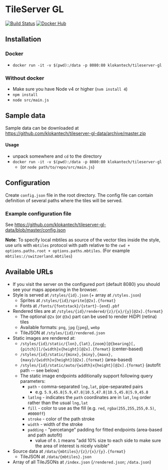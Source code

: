 # TileServer GL
[![Build Status](https://travis-ci.org/klokantech/tileserver-gl.svg?branch=master)](https://travis-ci.org/klokantech/tileserver-gl)
[![Docker Hub](https://img.shields.io/badge/docker-hub-blue.svg)](https://hub.docker.com/r/klokantech/tileserver-gl/)


## Installation

### Docker
 - `docker run -it -v $(pwd):/data -p 8080:80 klokantech/tileserver-gl`

### Without docker
 - Make sure you have Node v4 or higher (`nvm install 4`)
 - `npm install`
 - `node src/main.js`

## Sample data
Sample data can be downloaded at https://github.com/klokantech/tileserver-gl-data/archive/master.zip

#### Usage
- unpack somewhere and `cd` to the directory
- `docker run -it -v $(pwd):/data -p 8080:80 klokantech/tileserver-gl`
  - (or `node path/to/repo/src/main.js`)

## Configuration

Create `config.json` file in the root directory.
The config file can contain definition of several paths where the tiles will be served.

### Example configuration file
See https://github.com/klokantech/tileserver-gl-data/blob/master/config.json

**Note**: To specify local mbtiles as source of the vector tiles inside the style, use urls with `mbtiles` protocol with path relative to the `cwd + options.paths.root + options.paths.mbtiles`. (For example `mbtiles://switzerland.mbtiles`)

## Available URLs

- If you visit the server on the configured port (default 8080) you should see your maps appearing in the browser.
- Style is served at `/styles/{id}.json` (+ array at `/styles.json`)
  - Sprites at `/styles/{id}/sprite[@2x].{format}`
  - Fonts at `/fonts/{fontstack}/{start}-{end}.pbf`
- Rendered tiles are at `/styles/{id}/rendered/{z}/{x}/{y}[@2x].{format}`
  - The optional `@2x` (or `@3x`) part can be used to render HiDPI (retina) tiles
  - Available formats: `png`, `jpg` (`jpeg`), `webp`
  - TileJSON at `/styles/{id}/rendered.json`
- Static images are rendered at:
  - `/styles/{id}/static/{lon},{lat},{zoom}[@{bearing}[,{pitch}]]/{width}x{height}[@2x].{format}` (center-based)
  - `/styles/{id}/static/{minx},{miny},{maxx},{maxy}/{width}x{height}[@2x].{format}` (area-based)
  - `/styles/{id}/static/auto/{width}x{height}[@2x].{format}` (autofit path -- see below)
  - The static image endpoints additionally support following query parameters:
    - `path` - comma-separated `lng,lat`, pipe-separated pairs
      - e.g. `5.9,45.8|5.9,47.8|10.5,47.8|10.5,45.8|5.9,45.8`
    - `latlng` - indicates the `path` coordinates are in `lat,lng` order rather than the usual `lng,lat`
    - `fill` - color to use as the fill (e.g. `red`, `rgba(255,255,255,0.5)`, `#0000ff`)
    - `stroke` - color of the path stroke
    - `width` - width of the stroke
    - `padding` - "percetange" padding for fitted endpoints (area-based and path autofit)
      - value of `0.1` means "add 10% size to each side to make sure the area of interest is nicely visible"
- Source data at `/data/{mbtiles}/{z}/{x}/{y}.{format}`
  - TileJSON at `/data/{mbtiles}.json`
- Array of all TileJSONs at `/index.json` (`/rendered.json`; `/data.json`)
